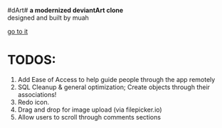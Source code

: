 #dArt#
**a modernized deviantArt clone**  
designed and built by muah

[go to it](http://serene-bastion-5104.herokuapp.com/)

TODOS:
===

1. Add Ease of Access to help guide people through the app remotely
2. SQL Cleanup & general optimization; Create objects through their associations!
3. Redo icon.
4. Drag and drop for image upload (via filepicker.io)
5. Allow users to scroll through comments sections
